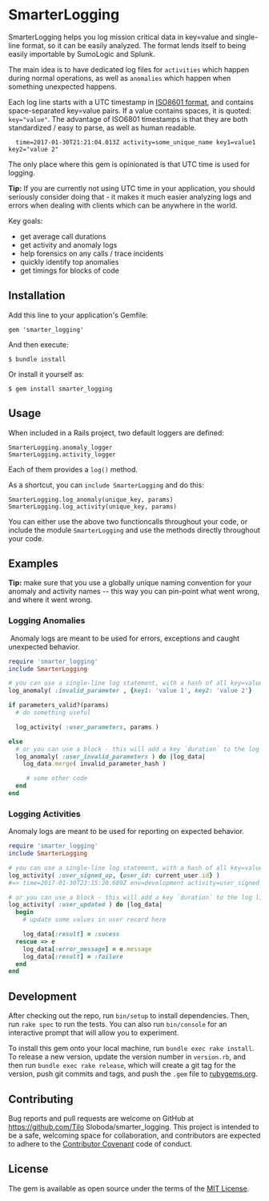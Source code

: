 # SmarterLogging

SmarterLogging helps you log mission critical data in key=value and single-line format, so it can be easily analyzed.
The format lends itself to being easily importable by SumoLogic and Splunk.

The main idea is to have dedicated log files for `activities` which happen during normal operations, as well as `anomalies` which happen when something unexpected happens.

Each log line starts with a UTC timestamp in [ISO8601 format](https://en.wikipedia.org/wiki/ISO_8601), and contains space-separated key=value pairs. If a value contains spaces, it is quoted: `key="value"`.
The advantage of ISO6801 timestamps is that they are both standardized / easy to parse, as well as human readable.

      time=2017-01-30T21:21:04.013Z activity=some_unique_name key1=value1 key2="value 2"

The only place where this gem is opinionated is that UTC time is used for logging.

**Tip:** If you are currently not using UTC time in your application, you should seriously consider doing that - it makes it much easier analyzing logs and errors when dealing with clients which can be anywhere in the world.

Key goals:

* get average call durations
* get activity and anomaly logs
* help forensics on any calls / trace incidents
* quickly identify top anomalies
* get timings for blocks of code

## Installation

Add this line to your application's Gemfile:


    gem 'smarter_logging'


And then execute:

    $ bundle install

Or install it yourself as:

    $ gem install smarter_logging

## Usage

When included in a Rails project, two default loggers are defined:

    SmarterLogging.anomaly_logger
    SmarterLogging.activity_logger

Each of them provides a `log()` method.

As a shortcut, you can `include SmarterLogging` and do this:

    SmarterLogging.log_anomaly(unique_key, params)
    SmarterLogging.log_activity(unique_key, params)

You can either use the above two functioncalls throughout your code, or include the module `SmarterLogging` and use the methods directly throughout your code.

## Examples

**Tip:** make sure that you use a globally unique naming convention for your anomaly and activity names -- this way you can pin-point what went wrong, and where it went wrong.

### Logging Anomalies
 Anomaly logs are meant to be used for errors, exceptions and caught unexpected behavior.

```ruby
require 'smarter_logging'
include SmarterLogging

# you can use a single-line log statement, with a hash of all key=value pairs
log_anomaly( :invalid_parameter , {key1: 'value 1', key2: 'value 2'}

if parameters_valid?(params)
  # do something useful

  log_activity( :user_parameters, params )

else
  # or you can use a block - this will add a key `duration` to the log line.
  log_anomaly( :user_invalid_parameters ) do |log_data|
    log_data.merge( invalid_parameter_hash )

     # some other code
  end
end
```


### Logging Activities

Anomaly logs are meant to be used for reporting on expected behavior.

```ruby
require 'smarter_logging'
include SmarterLogging

# you can use a single-line log statement, with a hash of all key=value pairs
log_activity( :user_signed_up, {user_id: current_user.id} )
#=> time=2017-01-30T23:15:20.689Z env=development activity=user_signed_up user_id=123

# or you can use a block - this will add a key `duration` to the log line.
log_activity( :user_updated ) do |log_data|
  begin
    # update some values in user record here

    log_data[:result] = :sucess
  rescue => e
    log_data[:error_message] = e.message
    log_data[:result] = :failure
  end
end
```

## Development

After checking out the repo, run `bin/setup` to install dependencies. Then, run `rake spec` to run the tests. You can also run `bin/console` for an interactive prompt that will allow you to experiment.

To install this gem onto your local machine, run `bundle exec rake install`. To release a new version, update the version number in `version.rb`, and then run `bundle exec rake release`, which will create a git tag for the version, push git commits and tags, and push the `.gem` file to [rubygems.org](https://rubygems.org).

## Contributing

Bug reports and pull requests are welcome on GitHub at https://github.com/Tilo Sloboda/smarter_logging. This project is intended to be a safe, welcoming space for collaboration, and contributors are expected to adhere to the [Contributor Covenant](http://contributor-covenant.org) code of conduct.


## License

The gem is available as open source under the terms of the [MIT License](http://opensource.org/licenses/MIT).

